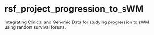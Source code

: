 # rsf_project_progression_to_sWM
Integrating Clinical and Genomic Data for studying progression to sWM using random survival forests.
